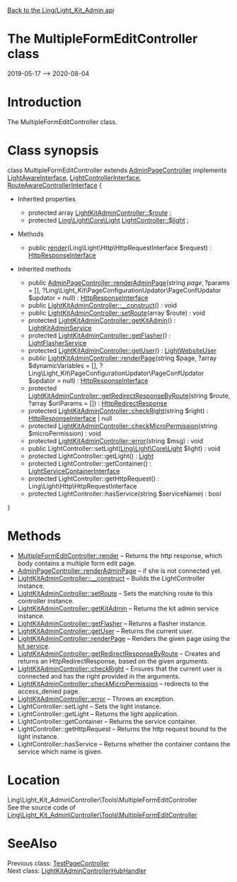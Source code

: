[Back to the Ling/Light_Kit_Admin api](https://github.com/lingtalfi/Light_Kit_Admin/blob/master/doc/api/Ling/Light_Kit_Admin.md)



The MultipleFormEditController class
================
2019-05-17 --> 2020-08-04






Introduction
============

The MultipleFormEditController class.



Class synopsis
==============


class <span class="pl-k">MultipleFormEditController</span> extends [AdminPageController](https://github.com/lingtalfi/Light_Kit_Admin/blob/master/doc/api/Ling/Light_Kit_Admin/Controller/AdminPageController.md) implements [LightAwareInterface](https://github.com/lingtalfi/Light/blob/master/doc/api/Ling/Light/Core/LightAwareInterface.md), [LightControllerInterface](https://github.com/lingtalfi/Light/blob/master/doc/api/Ling/Light/Controller/LightControllerInterface.md), [RouteAwareControllerInterface](https://github.com/lingtalfi/Light/blob/master/doc/api/Ling/Light/Controller/RouteAwareControllerInterface.md) {

- Inherited properties
    - protected array [LightKitAdminController::$route](#property-route) ;
    - protected [Ling\Light\Core\Light](https://github.com/lingtalfi/Light/blob/master/doc/api/Ling/Light/Core/Light.md) [LightController::$light](#property-light) ;

- Methods
    - public [render](https://github.com/lingtalfi/Light_Kit_Admin/blob/master/doc/api/Ling/Light_Kit_Admin/Controller/Tools/MultipleFormEditController/render.md)(Ling\Light\Http\HttpRequestInterface $request) : [HttpResponseInterface](https://github.com/lingtalfi/Light/blob/master/doc/api/Ling/Light/Http/HttpResponseInterface.md)

- Inherited methods
    - public [AdminPageController::renderAdminPage](https://github.com/lingtalfi/Light_Kit_Admin/blob/master/doc/api/Ling/Light_Kit_Admin/Controller/AdminPageController/renderAdminPage.md)(string $page, ?$params = [], ?Ling\Light_Kit\PageConfigurationUpdator\PageConfUpdator $updator = null) : [HttpResponseInterface](https://github.com/lingtalfi/Light/blob/master/doc/api/Ling/Light/Http/HttpResponseInterface.md)
    - public [LightKitAdminController::__construct](https://github.com/lingtalfi/Light_Kit_Admin/blob/master/doc/api/Ling/Light_Kit_Admin/Controller/LightKitAdminController/__construct.md)() : void
    - public [LightKitAdminController::setRoute](https://github.com/lingtalfi/Light_Kit_Admin/blob/master/doc/api/Ling/Light_Kit_Admin/Controller/LightKitAdminController/setRoute.md)(array $route) : void
    - protected [LightKitAdminController::getKitAdmin](https://github.com/lingtalfi/Light_Kit_Admin/blob/master/doc/api/Ling/Light_Kit_Admin/Controller/LightKitAdminController/getKitAdmin.md)() : [LightKitAdminService](https://github.com/lingtalfi/Light_Kit_Admin/blob/master/doc/api/Ling/Light_Kit_Admin/Service/LightKitAdminService.md)
    - protected [LightKitAdminController::getFlasher](https://github.com/lingtalfi/Light_Kit_Admin/blob/master/doc/api/Ling/Light_Kit_Admin/Controller/LightKitAdminController/getFlasher.md)() : [LightFlasherService](https://github.com/lingtalfi/Light_Flasher/blob/master/doc/api/Ling/Light_Flasher/Service/LightFlasherService.md)
    - protected [LightKitAdminController::getUser](https://github.com/lingtalfi/Light_Kit_Admin/blob/master/doc/api/Ling/Light_Kit_Admin/Controller/LightKitAdminController/getUser.md)() : [LightWebsiteUser](https://github.com/lingtalfi/Light_User/blob/master/doc/api/Ling/Light_User/LightWebsiteUser.md)
    - public [LightKitAdminController::renderPage](https://github.com/lingtalfi/Light_Kit_Admin/blob/master/doc/api/Ling/Light_Kit_Admin/Controller/LightKitAdminController/renderPage.md)(string $page, ?array $dynamicVariables = [], ?Ling\Light_Kit\PageConfigurationUpdator\PageConfUpdator $updator = null) : [HttpResponseInterface](https://github.com/lingtalfi/Light/blob/master/doc/api/Ling/Light/Http/HttpResponseInterface.md)
    - protected [LightKitAdminController::getRedirectResponseByRoute](https://github.com/lingtalfi/Light_Kit_Admin/blob/master/doc/api/Ling/Light_Kit_Admin/Controller/LightKitAdminController/getRedirectResponseByRoute.md)(string $route, ?array $urlParams = []) : [HttpRedirectResponse](https://github.com/lingtalfi/Light/blob/master/doc/api/Ling/Light/Http/HttpRedirectResponse.md)
    - protected [LightKitAdminController::checkRight](https://github.com/lingtalfi/Light_Kit_Admin/blob/master/doc/api/Ling/Light_Kit_Admin/Controller/LightKitAdminController/checkRight.md)(string $right) : [HttpResponseInterface](https://github.com/lingtalfi/Light/blob/master/doc/api/Ling/Light/Http/HttpResponseInterface.md) | null
    - protected [LightKitAdminController::checkMicroPermission](https://github.com/lingtalfi/Light_Kit_Admin/blob/master/doc/api/Ling/Light_Kit_Admin/Controller/LightKitAdminController/checkMicroPermission.md)(string $microPermission) : void
    - protected [LightKitAdminController::error](https://github.com/lingtalfi/Light_Kit_Admin/blob/master/doc/api/Ling/Light_Kit_Admin/Controller/LightKitAdminController/error.md)(string $msg) : void
    - public LightController::setLight([Ling\Light\Core\Light](https://github.com/lingtalfi/Light/blob/master/doc/api/Ling/Light/Core/Light.md) $light) : void
    - protected LightController::getLight() : [Light](https://github.com/lingtalfi/Light/blob/master/doc/api/Ling/Light/Core/Light.md)
    - protected LightController::getContainer() : [LightServiceContainerInterface](https://github.com/lingtalfi/Light/blob/master/doc/api/Ling/Light/ServiceContainer/LightServiceContainerInterface.md)
    - protected LightController::getHttpRequest() : Ling\Light\Http\HttpRequestInterface
    - protected LightController::hasService(string $serviceName) : bool

}






Methods
==============

- [MultipleFormEditController::render](https://github.com/lingtalfi/Light_Kit_Admin/blob/master/doc/api/Ling/Light_Kit_Admin/Controller/Tools/MultipleFormEditController/render.md) &ndash; Returns the http response, which body contains a multiple form edit page.
- [AdminPageController::renderAdminPage](https://github.com/lingtalfi/Light_Kit_Admin/blob/master/doc/api/Ling/Light_Kit_Admin/Controller/AdminPageController/renderAdminPage.md) &ndash; if she is not connected yet.
- [LightKitAdminController::__construct](https://github.com/lingtalfi/Light_Kit_Admin/blob/master/doc/api/Ling/Light_Kit_Admin/Controller/LightKitAdminController/__construct.md) &ndash; Builds the LightController instance.
- [LightKitAdminController::setRoute](https://github.com/lingtalfi/Light_Kit_Admin/blob/master/doc/api/Ling/Light_Kit_Admin/Controller/LightKitAdminController/setRoute.md) &ndash; Sets the matching route to this controller instance.
- [LightKitAdminController::getKitAdmin](https://github.com/lingtalfi/Light_Kit_Admin/blob/master/doc/api/Ling/Light_Kit_Admin/Controller/LightKitAdminController/getKitAdmin.md) &ndash; Returns the kit admin service instance.
- [LightKitAdminController::getFlasher](https://github.com/lingtalfi/Light_Kit_Admin/blob/master/doc/api/Ling/Light_Kit_Admin/Controller/LightKitAdminController/getFlasher.md) &ndash; Returns a flasher instance.
- [LightKitAdminController::getUser](https://github.com/lingtalfi/Light_Kit_Admin/blob/master/doc/api/Ling/Light_Kit_Admin/Controller/LightKitAdminController/getUser.md) &ndash; Returns the current user.
- [LightKitAdminController::renderPage](https://github.com/lingtalfi/Light_Kit_Admin/blob/master/doc/api/Ling/Light_Kit_Admin/Controller/LightKitAdminController/renderPage.md) &ndash; Renders the given page using the [kit service](https://github.com/lingtalfi/Light_Kit).
- [LightKitAdminController::getRedirectResponseByRoute](https://github.com/lingtalfi/Light_Kit_Admin/blob/master/doc/api/Ling/Light_Kit_Admin/Controller/LightKitAdminController/getRedirectResponseByRoute.md) &ndash; Creates and returns an HttpRedirectResponse, based on the given arguments.
- [LightKitAdminController::checkRight](https://github.com/lingtalfi/Light_Kit_Admin/blob/master/doc/api/Ling/Light_Kit_Admin/Controller/LightKitAdminController/checkRight.md) &ndash; Ensures that the current user is connected and has the right provided in the arguments.
- [LightKitAdminController::checkMicroPermission](https://github.com/lingtalfi/Light_Kit_Admin/blob/master/doc/api/Ling/Light_Kit_Admin/Controller/LightKitAdminController/checkMicroPermission.md) &ndash; redirects to the access_denied page.
- [LightKitAdminController::error](https://github.com/lingtalfi/Light_Kit_Admin/blob/master/doc/api/Ling/Light_Kit_Admin/Controller/LightKitAdminController/error.md) &ndash; Throws an exception.
- LightController::setLight &ndash; Sets the light instance.
- LightController::getLight &ndash; Returns the light application.
- LightController::getContainer &ndash; Returns the service container.
- LightController::getHttpRequest &ndash; Returns the http request bound to the light instance.
- LightController::hasService &ndash; Returns whether the container contains the service which name is given.





Location
=============
Ling\Light_Kit_Admin\Controller\Tools\MultipleFormEditController<br>
See the source code of [Ling\Light_Kit_Admin\Controller\Tools\MultipleFormEditController](https://github.com/lingtalfi/Light_Kit_Admin/blob/master/Controller/Tools/MultipleFormEditController.php)



SeeAlso
==============
Previous class: [TestPageController](https://github.com/lingtalfi/Light_Kit_Admin/blob/master/doc/api/Ling/Light_Kit_Admin/Controller/TestPageController.md)<br>Next class: [LightKitAdminControllerHubHandler](https://github.com/lingtalfi/Light_Kit_Admin/blob/master/doc/api/Ling/Light_Kit_Admin/ControllerHub/LightKitAdminControllerHubHandler.md)<br>
